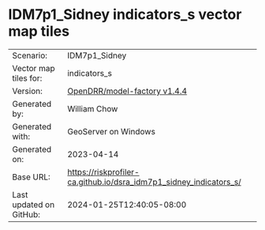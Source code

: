 # IDM7p1_Sidney indicators_s vector map tiles

|    			|			|
| --------------------- | --------------------- |
| Scenario:		| IDM7p1_Sidney		|
| Vector map tiles for:	| indicators_s		|
| Version:		| [OpenDRR/model-factory v1.4.4](https://github.com/OpenDRR/model-factory/releases/tag/v1.4.4)	|
| Generated by:		| William Chow	|
| Generated with:	| GeoServer on Windows	|
| Generated on:		| 2023-04-14	|
| Base URL:		| <https://riskprofiler-ca.github.io/dsra_idm7p1_sidney_indicators_s/> |
| Last updated on GitHub: | 2024-01-25T12:40:05-08:00 |
